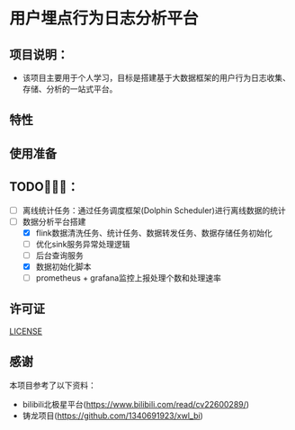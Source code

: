 # 用户埋点行为日志分析平台

## 项目说明：
- 该项目主要用于个人学习，目标是搭建基于大数据框架的用户行为日志收集、存储、分析的一站式平台。

## 特性

## 使用准备


## TODO🔔🔔🔔：
- [ ] 离线统计任务：通过任务调度框架(Dolphin Scheduler)进行离线数据的统计
- [ ] 数据分析平台搭建
  - [x] flink数据清洗任务、统计任务、数据转发任务、数据存储任务初始化
  - [ ] 优化sink服务异常处理逻辑
  - [ ] 后台查询服务
  - [x] 数据初始化脚本
  - [ ] prometheus + grafana监控上报处理个数和处理速率

## 许可证
[LICENSE](./LICENSE)

## 感谢
本项目参考了以下资料：
  - bilibili北极星平台(https://www.bilibili.com/read/cv22600289/) 
  - 铸龙项目(https://github.com/1340691923/xwl_bi)

